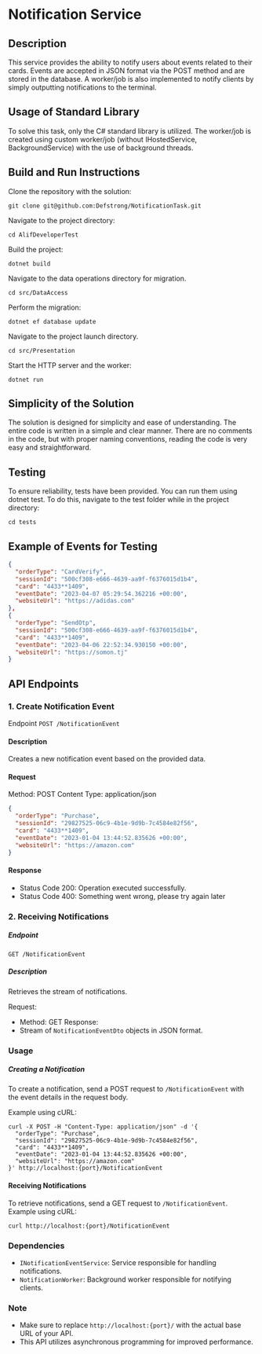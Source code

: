 # Notification Service

## Description
This service provides the ability to notify users about events related to their cards. Events are accepted in JSON format via the POST method and are stored in the database. A worker/job is also implemented to notify clients by simply outputting notifications to the terminal.

## Usage of Standard Library
To solve this task, only the C# standard library is utilized. The worker/job is created using custom worker/job (without IHostedService, BackgroundService) with the use of background threads.

## Build and Run Instructions
Clone the repository with the solution:
```shell
git clone git@github.com:Defstrong/NotificationTask.git
```
Navigate to the project directory: 
```shell
cd AlifDeveloperTest
```
Build the project: 
```shell
dotnet build
```
Navigate to the data operations directory for migration.
```
cd src/DataAccess
```
Perform the migration:
```
dotnet ef database update
```
Navigate to the project launch directory.
```
cd src/Presentation
```
Start the HTTP server and the worker: 
```
dotnet run
```

## Simplicity of the Solution
The solution is designed for simplicity and ease of understanding. The entire code is written in a simple and clear manner. There are no comments in the code, but with proper naming conventions, reading the code is very easy and straightforward.
## Testing
To ensure reliability, tests have been provided. You can run them using dotnet test. To do this, navigate to the test folder while in the project directory:
```shell
cd tests
```

## Example of Events for Testing

```json
{
  "orderType": "CardVerify",
  "sessionId": "500cf308-e666-4639-aa9f-f6376015d1b4",
  "card": "4433**1409",
  "eventDate": "2023-04-07 05:29:54.362216 +00:00",
  "websiteUrl": "https://adidas.com"
},
{
  "orderType": "SendOtp",
  "sessionId": "500cf308-e666-4639-aa9f-f6376015d1b4", 
  "card": "4433**1409", 
  "eventDate": "2023-04-06 22:52:34.930150 +00:00",
  "websiteUrl": "https://somon.tj"
}
```

## API Endpoints
### 1. Create Notification Event
Endpoint
`POST /NotificationEvent`

#### Description
Creates a new notification event based on the provided data.

#### Request
Method: POST
Content Type: application/json
```json
{
  "orderType": "Purchase",
  "sessionId": "29827525-06c9-4b1e-9d9b-7c4584e82f56",
  "card": "4433**1409",
  "eventDate": "2023-01-04 13:44:52.835626 +00:00",
  "websiteUrl": "https://amazon.com"
}
```
#### Response
- Status Code 200: Operation executed successfully.
- Status Code 400: Something went wrong, please try again later

### 2. Receiving Notifications
##### Endpoint
`GET /NotificationEvent`

##### Description
Retrieves the stream of notifications.

Request:
- Method: GET
Response:
- Stream of `NotificationEventDto` objects in JSON format.

### Usage
##### **Creating a Notification**
To create a notification, send a POST request to `/NotificationEvent` with the event details in the request body.

Example using cURL:

```shell
curl -X POST -H "Content-Type: application/json" -d '{
  "orderType": "Purchase",
  "sessionId": "29827525-06c9-4b1e-9d9b-7c4584e82f56",
  "card": "4433**1409",
  "eventDate": "2023-01-04 13:44:52.835626 +00:00",
  "websiteUrl": "https://amazon.com"
}' http://localhost:{port}/NotificationEvent
```

#### **Receiving Notifications**
To retrieve notifications, send a GET request to `/NotificationEvent`.
Example using cURL:
```shell
curl http://localhost:{port}/NotificationEvent
```

### Dependencies
- `INotificationEventService`: Service responsible for handling notifications.
- `NotificationWorker`: Background worker responsible for notifying clients.

### Note
- Make sure to replace `http://localhost:{port}/` with the actual base URL of your API.
- This API utilizes asynchronous programming for improved performance.
